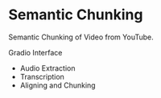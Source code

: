 # Semantic Chunking

Semantic Chunking of Video from YouTube.

Gradio Interface


- Audio Extraction 
- Transcription 
- Aligning and Chunking
